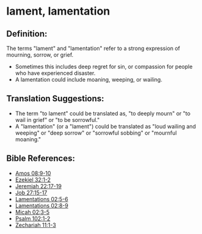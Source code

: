 # lament, lamentation #

## Definition: ##

The terms "lament" and "lamentation" refer to a strong expression of mourning, sorrow, or grief.

* Sometimes this includes deep regret for sin, or compassion for people who have experienced disaster.
* A lamentation could include moaning, weeping, or wailing.

## Translation Suggestions: ##

* The term "to lament" could be translated as, "to deeply mourn" or "to wail in grief" or "to be sorrowful."
* A "lamentation" (or a "lament") could be translated as "loud wailing and weeping" or "deep sorrow" or "sorrowful sobbing" or "mournful moaning."

## Bible References: ##

* [Amos 08:9-10](https://door43.org/en/bible/notes/amo/08/09)
* [Ezekiel 32:1-2](https://door43.org/en/bible/notes/ezk/32/01)
* [Jeremiah 22:17-19](https://door43.org/en/bible/notes/jer/22/17)
* [Job 27:15-17](https://door43.org/en/bible/notes/job/27/15)
* [Lamentations 02:5-6](https://door43.org/en/bible/notes/lam/02/05)
* [Lamentations 02:8-9](https://door43.org/en/bible/notes/lam/02/08)
* [Micah 02:3-5](https://door43.org/en/bible/notes/mic/02/03)
* [Psalm 102:1-2](https://door43.org/en/bible/notes/psa/102/001)
* [Zechariah 11:1-3](https://door43.org/en/bible/notes/zec/11/01)

